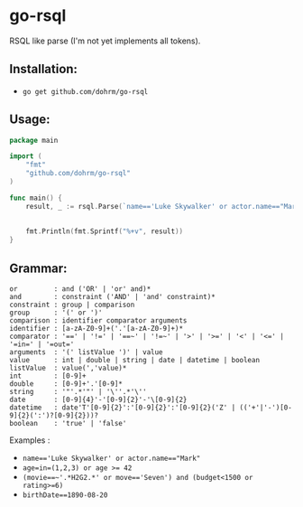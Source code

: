 # go-rsql

RSQL like parse (I'm not yet implements all tokens).


## Installation:
- `go get github.com/dohrm/go-rsql`

## Usage:

```go
package main

import (
	"fmt"
	"github.com/dohrm/go-rsql"
)

func main() {
	result, _ := rsql.Parse(`name=='Luke Skywalker' or actor.name=="Mark"`)
	
	
	fmt.Println(fmt.Sprintf("%+v", result))
}

```


## Grammar:

```
or         : and ('OR' | 'or' and)*
and        : constraint ('AND' | 'and' constraint)*
constraint : group | comparison
group      : '(' or ')'
comparison : identifier comparator arguments
identifier : [a-zA-Z0-9]+('.'[a-zA-Z0-9]+)*
comparator : '==' | '!=' | '==~' | '!=~' | '>' | '>=' | '<' | '<=' | '=in=' | '=out='
arguments  : '(' listValue ')' | value
value      : int | double | string | date | datetime | boolean
listValue  : value(','value)*
int        : [0-9]+
double     : [0-9]+'.'[0-9]*
string     : '"'.*'"' | '\''.*'\''
date       : [0-9]{4}'-'[0-9]{2}'-'\[0-9]{2}
datetime   : date'T'[0-9]{2}':'[0-9]{2}':'[0-9]{2}('Z' | (('+'|'-')[0-9]{2}(':')?[0-9]{2}))?
boolean    : 'true' | 'false'

```
Examples :

- `name=='Luke Skywalker' or actor.name=="Mark"`
- `age=in=(1,2,3) or age >= 42`
- `(movie==~'.*H2G2.*' or move=='Seven') and (budget<1500 or rating>=6)`
- `birthDate==1890-08-20`



